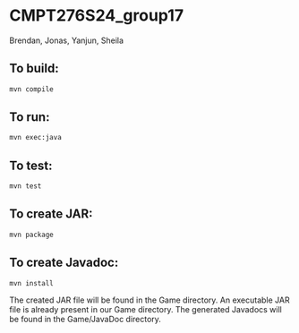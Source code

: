 # CMPT276S24_group17

Brendan, Jonas, Yanjun, Sheila

## To build:

```bash
mvn compile 
```

## To run:

```bash
mvn exec:java
```

## To test:

```bash
mvn test
```

## To create JAR:
```bash
mvn package 
```

## To create Javadoc:
```bash
mvn install
```

The created JAR file will be found in the Game directory. An executable JAR file is already present in our Game directory. 
The generated Javadocs will be found in the Game/JavaDoc directory.

